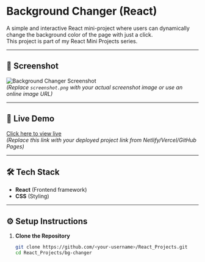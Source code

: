 # Background Changer (React)

A simple and interactive React mini-project where users can dynamically change the background color of the page with just a click.  
This project is part of my React Mini Projects series.

---

## 📸 Screenshot

![Background Changer Screenshot](./screenshot.png)  
*(Replace `screenshot.png` with your actual screenshot image or use an online image URL)*

---

## 🚀 Live Demo

[Click here to view live](https://your-live-demo-link.com)  
*(Replace this link with your deployed project link from Netlify/Vercel/GitHub Pages)*

---

## 🛠 Tech Stack
- **React** (Frontend framework)
- **CSS** (Styling)

---

## ⚙️ Setup Instructions

1. **Clone the Repository**
   ```bash
   git clone https://github.com/<your-username>/React_Projects.git
   cd React_Projects/bg-changer
